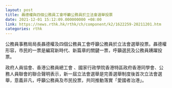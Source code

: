 ```yaml
---
layout: post
title: 聶德權與四個公務員工會呼籲公務員於立法會選舉投票
date: 2021-12-01 15:12:09.000000000 +08:00
link: https://news.rthk.hk/rthk/ch/component/k2/1622259-20211201.htm
categories: rthk
---
```


公務員事務局局長聶德權及四個公務員工會呼籲公務員於立法會選舉投票。聶德權形容，市民的一票是編寫新時代、新篇章的關鍵一票，呼籲選民及公務員踴躍投票。

政府人員協會、香港公務員總工會 、國家行政學院香港特區政府香港同學會、公務人員聯會的聯合聲明表示，新一屆立法會選舉是完善選舉制度後首次立法會選舉，意義非凡，呼籲公務員及市民投票，共同推動落實「愛國者治港」。
